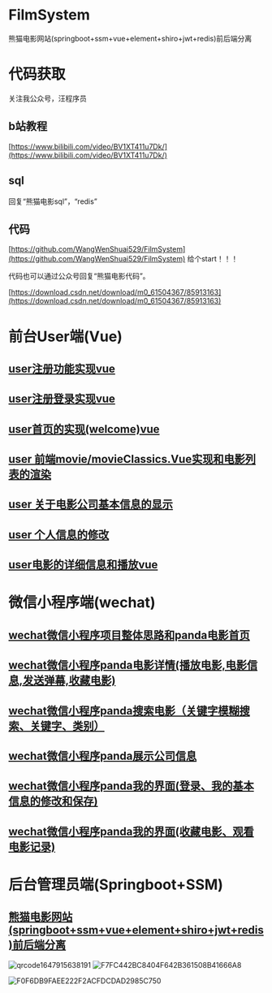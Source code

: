# FilmSystem
熊猫电影网站(springboot+ssm+vue+element+shiro+jwt+redis)前后端分离


# 代码获取
关注我公众号，汪程序员
## b站教程
[https://www.bilibili.com/video/BV1XT411u7Dk/](https://www.bilibili.com/video/BV1XT411u7Dk/)
## sql
回复“熊猫电影sql”，“redis”
## 代码
[https://github.com/WangWenShuai529/FilmSystem](https://github.com/WangWenShuai529/FilmSystem)
给个start！！！

代码也可以通过公众号回复“熊猫电影代码”。

[https://download.csdn.net/download/m0_61504367/85913163](https://download.csdn.net/download/m0_61504367/85913163)
# 前台User端(Vue)
## [user注册功能实现vue](https://blog.csdn.net/m0_61504367/article/details/125103821)

## [user注册登录实现vue](https://blog.csdn.net/m0_61504367/article/details/125104261)

## [user首页的实现(welcome)vue](https://blog.csdn.net/m0_61504367/article/details/125104716)

## [user 前端movie/movieClassics.Vue实现和电影列表的渲染](https://blog.csdn.net/m0_61504367/article/details/125106381)

## [user 关于电影公司基本信息的显示](https://blog.csdn.net/m0_61504367/article/details/125192134)

## [user 个人信息的修改](https://blog.csdn.net/m0_61504367/article/details/125191927)

## [user电影的详细信息和播放vue](https://blog.csdn.net/m0_61504367/article/details/125106888)
# 微信小程序端(wechat)
## [wechat微信小程序项目整体思路和panda电影首页](https://blog.csdn.net/m0_61504367/article/details/125478799)
## [wechat微信小程序panda电影详情(播放电影,电影信息,发送弹幕,收藏电影)](https://blog.csdn.net/m0_61504367/article/details/125479702)
## [wechat微信小程序panda搜索电影（关键字模糊搜索、关键字、类别）](https://blog.csdn.net/m0_61504367/article/details/125480580)
## [wechat微信小程序panda展示公司信息](https://blog.csdn.net/m0_61504367/article/details/125495168)
## [wechat微信小程序panda我的界面(登录、我的基本信息的修改和保存)](https://blog.csdn.net/m0_61504367/article/details/125534376)

## [wechat微信小程序panda我的界面(收藏电影、观看电影记录)](https://blog.csdn.net/m0_61504367/article/details/125534839)

# 后台管理员端(Springboot+SSM)
## [熊猫电影网站(springboot+ssm+vue+element+shiro+jwt+redis)前后端分离](https://blog.csdn.net/m0_61504367/article/details/123964741)

![qrcode1647915638191](https://user-images.githubusercontent.com/94291160/177333362-a795ce53-540e-4523-90d0-8d817c453f99.jpg)
![F7FC442BC8404F642B361508B41666A8](https://user-images.githubusercontent.com/94291160/177333586-94c75415-8c0b-4617-9dd9-b3f4ec025827.jpg)

![F0F6DB9FAEE222F2ACFDCDAD2985C750](https://user-images.githubusercontent.com/94291160/177333479-69bdfe99-7463-40d2-9099-e91c9dc4c08c.jpg)


